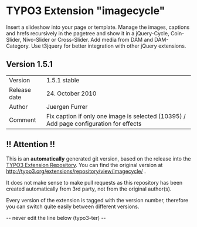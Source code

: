 # TYPO3 Extension "imagecycle"
Insert a slideshow into your page or template. Manage the images, captions and hrefs recursively in the pagetree and show it in a jQuery-Cycle, Coin-Slider, Nivo-Slider or Cross-Slider. Add media from DAM and DAM-Category. Use t3jquery for better integration with other jQuery extensions.

## Version 1.5.1




<table>
	<tr><td>Version</td><td>1.5.1 stable</td></tr>
	<tr><td>Release date</td><td>24. October 2010</td></tr>
	<tr><td>Author</td><td>Juergen Furrer</td></tr>
	<tr><td>Comment</td><td>Fix caption if only one image is selected (10395) / Add page configuration for effects</td></tr>
</table>

## !! Attention !!
This is an **automatically** generated git version, based on the release into the [TYPO3 Extension Repository](http://www.typo3.org/extensions/).
You can find the original version at http://typo3.org/extensions/repository/view/imagecycle/ .

It does not make sense to make pull requests as this repository has been created automatically from 3rd party, not from the original author(s).

Every version of the extension is tagged with the version number, therefore you can switch quite easily between different versions.


-- never edit the line below (typo3-ter) --